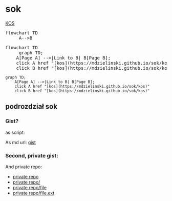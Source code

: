 <script type="module">
	import mermaid from 'https://cdn.jsdelivr.net/npm/mermaid@10/dist/mermaid.esm.min.mjs';
	mermaid.initialize({
		startOnLoad: true,
		theme: 'dark'
	});
</script>
# sok


[KOS](https://mdzielinski.github.io/sok/kos)
<pre class="mermaid">
flowchart TD
     A-->B
</pre>


<pre class="mermaid">
flowchart TD
     graph TD;
    A[Page A] -->|Link to B| B[Page B];
    click A href "[kos](https://mdzielinski.github.io/sok/kos)"
    click B href "[kos](https://mdzielinski.github.io/sok/kos)"
</pre>

```mermaid
graph TD;
    A[Page A] -->|Link to B| B[Page B];
    click A href "[kos](https://mdzielinski.github.io/sok/kos)"
    click B href "[kos](https://mdzielinski.github.io/sok/kos)"
```


## podrozdział sok


### Gist?
as script:

<script src="https://gist.github.com/mdzielinski/5f7f608b7cab3ecee3e521d9efb8d3cf.js"></script>

As md url:
[gist](https://gist.github.com/mdzielinski/5f7f608b7cab3ecee3e521d9efb8d3cf.js)


### Second, private gist:
<script src="https://gist.github.com/mdzielinski/c79955e3b0fc845984fcbff3045cc328.js"></script>


And private repo:
- [private repo](https://github.com/mdzielinski/private)
- [private repo/](https://github.com/mdzielinski/private/)
- [private repo/file](https://github.com/mdzielinski/private/README)
- [private repo/file.ext](https://github.com/mdzielinski/private/README.md)
